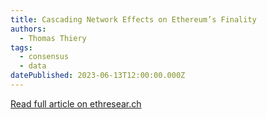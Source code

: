 ```yaml
---
title: Cascading Network Effects on Ethereum’s Finality
authors:
  - Thomas Thiery
tags:
  - consensus
  - data
datePublished: 2023-06-13T12:00:00.000Z
---
```


[Read full article on ethresear.ch](https://ethresear.ch/t/cascading-network-effects-on-ethereums-finality/15871)
